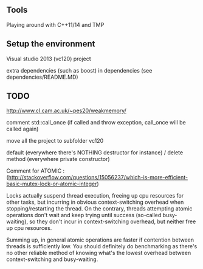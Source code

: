 ## Tools
Playing around with C++11/14 and TMP

## Setup the environment
Visual studio 2013 (vc120) project

extra dependencies (such as boost) in dependencies (see dependencies/README.MD)

## TODO
http://www.cl.cam.ac.uk/~pes20/weakmemory/

comment std::call_once (if called and throw exception, call_once will be called again)

move all the project to subfolder vc120

default (everywhere there's NOTHING destructor for instance) / delete method (everywhere private constructor)

Comment for ATOMIC : (http://stackoverflow.com/questions/15056237/which-is-more-efficient-basic-mutex-lock-or-atomic-integer)

Locks actually suspend thread execution, freeing up cpu resources for other tasks, but incurring in obvious context-switching overhead when stopping/restarting the thread. On the contrary, threads attempting atomic operations don't wait and keep trying until success (so-called busy-waiting), so they don't incur in context-switching overhead, but neither free up cpu resources.

Summing up, in general atomic operations are faster if contention between threads is sufficiently low. You should definitely do benchmarking as there's no other reliable method of knowing what's the lowest overhead between context-switching and busy-waiting.

